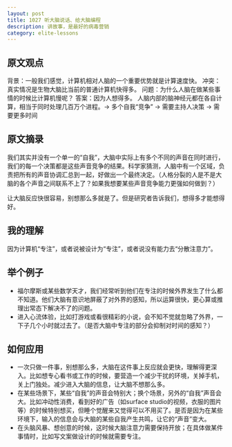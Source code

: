 ```yaml
---
layout: post
title: 1027 听大脑说话、给大脑编程
description: 讲故事，是最好的病毒营销 
category: elite-lessons
---
```


## 原文观点
背景：一般我们感觉，计算机相对人脑的一个重要优势就是计算速度快。
冲突：真实情况是生物大脑比当前的普通计算机快得多。
问题：为什么人脑在做某些事情的时候比计算机慢呢？
答案：因为人想得多。
     人脑内部的脑神经元都在各自计算，相当于同时处理几百万个进程。→ 多个自我“竞争” → 需要主持人决策 → 需要更多时间

## 原文摘录
我们其实并没有一个单一的“自我”，大脑中实际上有多个不同的声音在同时进行，我们的每一个决策都是这些声音竞争的结果。科学家猜测，人脑中有一个区域，负责把所有的声音协调汇总到一起，好做出一个最终决定。（人格分裂的人是不是大脑的各个声音之间联系不上了？如果我想要某些声音竞争能力更强如何做到？）

让大脑反应快很容易，别想那么多就是了。但是研究者告诉我们，想得多才能想得好。

## 我的理解
因为计算机“专注”，或者说被设计为“专注”，或者说没有能力去“分散注意力”。

## 举个例子
- 福尔摩斯或某些数学天才，我们经常听到他们在专注的时候外界发生了什么都不知道。他们大脑有意识地屏蔽了对外界的感知，所以运算很快，更心算或推理出常态下解决不了的问题。
- 进入心流体验，比如打游戏或看很精彩的小说，会不知不觉就忽略了外界，一下子几个小时就过去了。（是否大脑中专注的部分会抑制对时间的感知？）

## 如何应用
- 一次只做一件事，别想那么多，大脑在这件事上反应就会更快，理解得更深入。比如想专心看书或工作的时候，要营造一个减少干扰的环境，关掉手机，关上门独处。减少进入大脑的信息，让大脑不想那么多。
- 在某些场景下，某些“自我”的声音会特别大；换个场景，另外的“自我”声音会大。比如冲动性消费，看到好的广告（如surface studio的视频，衣服的图片等）的时候特别想买，但睡个觉醒来又觉得可以不用买了。是否是因为在某些环境下，输入的信息会与大脑的某些自我产生共鸣，让它的“声音”变大。
- 在头脑风暴、想创意的时候，这时候大脑注意力需要保持开放；在具体做某件事情时，比如写文案做设计的时候就需要专注。
